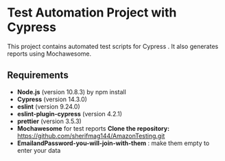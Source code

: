 # Test Automation Project with Cypress

This project contains automated test scripts for Cypress . It also generates reports using Mochawesome.

## Requirements

- **Node.js** (version 10.8.3) by npm install
- **Cypress** (version 14.3.0)
- **eslint** (version 9.24.0)
- **eslint-plugin-cypress** (version 4.2.1)
- **prettier** (version 3.5.3)
- **Mochawesome** for test reports
**Clone the repository:** https://github.com/sherifmag144/AmazonTesting.git
- **EmailandPassword-you-will-join-with-them** : make them empty to enter your data
